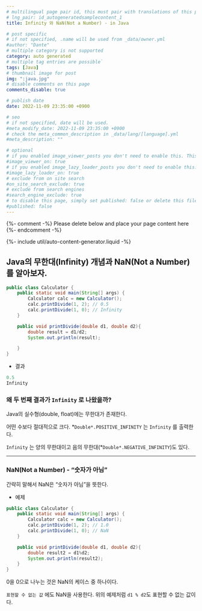 ```yaml
---
# multilingual page pair id, this must pair with translations of this page. (This name must be unique)
# lng_pair: id_autogeneratedsamplecontent_1
title: Infinity 와 NaN(Not a Number) - in Java

# post specific
# if not specified, .name will be used from _data/owner.yml
#author: "Dante"
# multiple category is not supported
category: auto generated
# multiple tag entries are possible`
tags: [Java]
# thumbnail image for post
img: ":java.jpg"
# disable comments on this page
comments_disable: true

# publish date
date: 2022-11-09 23:35:00 +0900

# seo
# if not specified, date will be used.
#meta_modify_date: 2022-11-09 23:35:00 +0900
# check the meta_common_description in _data/lang/[language].yml
#meta_description: ""

# optional
# if you enabled image_viewer_posts you don't need to enable this. This is only if image_viewer_posts = false
#image_viewer_on: true
# if you enabled image_lazy_loader_posts you don't need to enable this. This is only if image_lazy_loader_posts = false
#image_lazy_loader_on: true
# exclude from on site search
#on_site_search_exclude: true
# exclude from search engines
#search_engine_exclude: true
# to disable this page, simply set published: false or delete this file
#published: false
---
```

{%- comment -%} Please delete below and place your page content here {%- endcomment -%}

{%- include util/auto-content-generator.liquid -%}

<!-- outline-start -->

## Java의 무한대(Infinity) 개념과 NaN(Not a Number)를 알아보자.

```java
public class Calculator {
    public static void main(String[] args) {
        Calculator calc = new Calculator();
        calc.printDivide(1, 2); // 0.5
        calc.printDivide(1, 0); // Infinity
    }

    public void printDivide(double d1, double d2){
        double result = d1/d2;
        System.out.println(result);

    }
}
```

- 결과

```java
0.5
Infinity
```

### 왜 두 번째 결과가 `Infinity` 로 나왔을까?

Java의 실수형(double, float)에는 무한대가 존재한다.

어떤 수보다 절대적으로 크다. *`Double*.POSITIVE_INFINITY`  는  `Infinity` 를 출력한다.

`Infinity` 는 양의 무한대이고 음의 무한대(*`Double*.NEGATIVE_INFINITY`)도 있다.

---

### NaN(Not a Number) - “숫자가 아님”

간략히 말해서 NaN은 “숫자가 아님”을 뜻한다.

- 예제

```java
public class Calculator {
    public static void main(String[] args) {
        Calculator calc = new Calculator();
        calc.printDivide(1, 2); // 1.0
        calc.printDivide(1, 0); // NaN
    }

    public void printDivide(double d1, double d2){
        double result2 = d1%d2;
        System.out.println(result2);
    }
}
```

0을 0으로 나누는 것은 NaN의 케이스 중 하나이다.

`표현할 수 없는 값` 에도 NaN을 사용한다.  위의 예제처럼 `d1 % d2`도 표현할 수 없는 값이다.

<!-- outline-end -->
